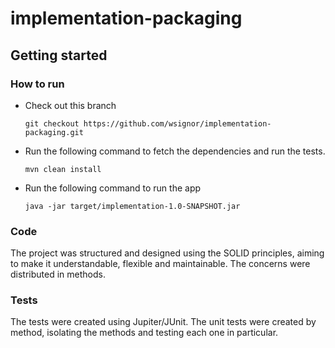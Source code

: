 # implementation-packaging

## Getting started
### How to run

 - Check out this branch 
 
	`git checkout https://github.com/wsignor/implementation-packaging.git`

 - Run the following command to fetch the dependencies and run the tests.    

	`mvn clean install`

 - Run the following command to run the app

	`java -jar target/implementation-1.0-SNAPSHOT.jar`



### Code
The project was structured and designed using the SOLID principles, aiming to make it understandable, flexible and maintainable. The concerns were distributed in methods.



### Tests
The tests were created using Jupiter/JUnit. The unit tests were created by method, isolating the methods and testing each one in particular.
